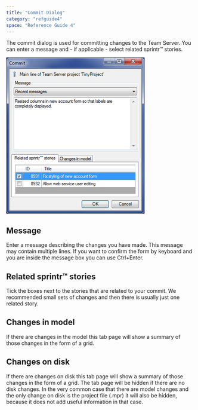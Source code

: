 ```yaml
---
title: "Commit Dialog"
category: "refguide4"
space: "Reference Guide 4"
---
```

The commit dialog is used for committing changes to the Team Server. You can enter a message and - if applicable - select related sprintr™ stories.

![](attachments/4194430/4325467.png)

## Message

Enter a message describing the changes you have made. This message may contain multiple lines. If you want to confirm the form by keyboard and you are inside the message box you can use Ctrl+Enter.

## Related sprintr™ stories

Tick the boxes next to the stories that are related to your commit. We recommended small sets of changes and then there is usually just one related story.

## Changes in model

If there are changes in the model this tab page will show a summary of those changes in the form of a grid.

## Changes on disk

If there are changes on disk this tab page will show a summary of those changes in the form of a grid. The tab page will be hidden if there are no disk changes. In the very common case that there are model changes and the only change on disk is the project file (.mpr) it will also be hidden, because it does not add useful information in that case.